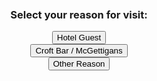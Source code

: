 <html lang="en">
<head>
  <meta charset="utf-8">
  <meta name="viewport" content="width=device-width, initial-scale=1, shrink-to-fit=no">
  <link rel="stylesheet" href="https://cdn.jsdelivr.net/npm/bootstrap@4.3.1/dist/css/bootstrap.min.css" integrity="sha384-ggOyR0iXCbMQv3Xipma34MD+dH/1fQ784/j6cY/iJTQUOhcWr7x9JvoRxT2MZw1T" crossorigin="anonymous">
  <link rel="stylesheet" href="reg.css">

  <style>
    /* Center the selection screen */
    #initialSelection {
      display: flex;
      flex-direction: column;
      align-items: center;
      justify-content: center;
      height: 100vh;
    }
    .hidden {
      display: none; /* Ensures elements with this class are hidden */
    }
  </style>

  <script>
    function showForm(reason) {
      // Hide the initial selection screen and show the form container
      document.getElementById('initialSelection').classList.add('hidden');
      document.getElementById('formContainer').classList.remove('hidden');

      // Show specific fields based on the reason selected
      document.getElementById('GUEST-INFO').style.display = reason === 'guest' ? 'block' : 'none';
      document.getElementById('remarksSection').style.display = reason === 'other' ? 'block' : 'none';
    }
  </script>
</head>

<body>
  <!-- Initial Selection Screen -->
  <div id="initialSelection">
    <h3>Select your reason for visit:</h3>
    <button class="btn btn-primary btn-lg my-2" onclick="showForm('guest')">Hotel Guest</button>
    <button class="btn btn-primary btn-lg my-2" onclick="showForm('croft')">Croft Bar / McGettigans</button>
    <button class="btn btn-primary btn-lg my-2" onclick="showForm('other')">Other Reason</button>
  </div>

  <!-- Form Container (Initially Hidden) -->
  <div id="formContainer" class="hidden">
    <form action="https://api.sheetmonkey.io/form/iQMYhHKk257VGevi81mAqL" method="post" class="needs-validation" novalidate>
      
      <div class="form-group">
        <label for="NAME">*Your Name:</label>
        <input type="text" id="NAME" name="NAME" class="form-control" autocomplete="off" onkeyup="this.value = this.value.toUpperCase();" required>
      </div>

      <div class="form-group">
        <label for="CAR-REGISTRATION">*Car Registration / License Plate:</label>
        <input type="text" id="CAR-REGISTRATION" name="CAR-REGISTRATION" class="form-control" autocomplete="off" onkeyup="this.value = this.value.toUpperCase();" required>
      </div>

      <!-- Guest Info for "Hotel Guest" -->
      <div id="GUEST-INFO" class="hidden">
        <div class="form-group row">
          <label for="ROOM" class="col-sm-5">*Room Number:</label>
          <label for="CHECK-OUT" class="col-sm-5" style="margin-left:40px">*Check-Out Date:</label>
        </div>
        <div class="form-group row">
          <input type="number" min="80" max="5118" id="ROOM" name="ROOM" class="form-control col-sm-5" autocomplete="off">
          <input type="date" id="CHECK-OUT" name="CHECK-OUT" class="form-control col-sm-5" style="margin-left:30px" autocomplete="off">
        </div>
      </div>

      <!-- Remarks for "Other Reason" -->
      <div class="form-group hidden" id="remarksSection">
        <label for="OBSERVATIONS">Remarks (Optional):</label>
        <input type="text" id="OBSERVATIONS" name="OBSERVATIONS" class="form-control" autocomplete="off" style="text-transform: capitalize;">
      </div>

      <!-- Confirmation Checkbox -->
      <div class="row g-2" style="margin-bottom:1rem">          
        <input class="form-check-input" type="checkbox" id="CONFIRMED" name="CONFIRMED" value="Yes" style="margin-left:15px" checked required>
        <label class="form-check-label col-md-11" for="CONFIRMED" style="margin-left:20px">
          I confirm that the vehicle registration information provided above is accurate. Any inaccuracies may result in unauthorized parking and my vehicle being clamped.
        </label>
      </div>

      <p style="margin-left:15px">By submitting, you agree to the terms stated above.</p>

      <!-- Submit Button -->
      <button type="button" class="btn btn-primary btn-lg btn-block" data-toggle="modal" data-target="#submitModal" onclick="submitText()">
        SUBMIT
      </button>

      <!-- Modal -->
      <div class="modal fade" id="submitModal">
        <div class="modal-dialog">
          <div class="modal-content">
            <div class="modal-header">
              <h4 class="modal-title" id="submitModalLabel">Please confirm your information!</h4>
              <button type="button" class="close" data-dismiss="modal" aria-label="Close">
                <span aria-hidden="true">&times;</span>
              </button>
            </div>
            <div class="modal-body" id="bodyModal"></div>
            <div class="modal-footer">
              <button type="button" class="btn btn-secondary btn-lg" data-dismiss="modal">Back</button>
              <button type="submit" class="btn btn-primary btn-lg">Confirm & Save</button>
            </div>
          </div>
        </div>
      </div>
    </form>
  </div>

  <!-- jQuery, Popper, and Bootstrap JS -->
  <script src="https://code.jquery.com/jquery-3.3.1.slim.min.js" crossorigin="anonymous"></script>
  <script src="https://cdn.jsdelivr.net/npm/popper.js@1.14.7/dist/umd/popper.min.js" crossorigin="anonymous"></script>
  <script src="https://cdn.jsdelivr.net/npm/bootstrap@4.3.1/dist/js/bootstrap.min.js" crossorigin="anonymous"></script>
</body>
</html>


<script>

//add info to modal
function submitText(){     
  jQuery("input[name='REASON']").each(function() {
  console.log( this.value + ":" + this.checked );
    if(this.checked){
      if(this.value === 'guest'){
        var html="Car Registration: <div class='font-weight-bold'>"+$("#CAR-REGISTRATION").val() + "</div>"
                  +"<br>Check-Out Date: <div class='font-weight-bold'>"+$("#CHECK-OUT").val() + "</div>";
        $("#bodyModal").html(html);
      }
      else{
        var html="Name: <div class='font-weight-bold'>"+$("#NAME").val() + "</div>"
                  +"<br>Car Registration: <div class='font-weight-bold'>"+$("#CAR-REGISTRATION").val() + "</div>"
                  +"<br>Remarks: <div class='font-weight-bold'>"+$("#OBSERVATIONS").val() + "</div>";
        $("#bodyModal").html(html);
      }
    }
  });
}

//JavaScript for disabling form submissions if there are invalid fields
(function () {
  'use strict'

  // Fetch all the forms we want to apply custom Bootstrap validation styles to
  var forms = document.querySelectorAll('.needs-validation')

  // Loop over them and prevent submission
  Array.prototype.slice.call(forms)
    .forEach(function (form) {
      form.addEventListener('submit', function (event) {
        if (!form.checkValidity()) {
          event.preventDefault()
          event.stopPropagation()
        }

        form.classList.add('was-validated')
      }, false)
    })
})()
</script>
